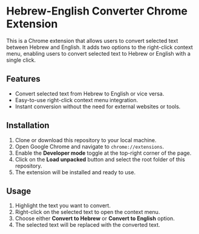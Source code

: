 # Hebrew-English Converter Chrome Extension

This is a Chrome extension that allows users to convert selected text between Hebrew and English. It adds two options to the right-click context menu, enabling users to convert selected text to Hebrew or English with a single click.

## Features

- Convert selected text from Hebrew to English or vice versa.
- Easy-to-use right-click context menu integration.
- Instant conversion without the need for external websites or tools.

## Installation

1. Clone or download this repository to your local machine.
2. Open Google Chrome and navigate to `chrome://extensions`.
3. Enable the **Developer mode** toggle at the top-right corner of the page.
4. Click on the **Load unpacked** button and select the root folder of this repository.
5. The extension will be installed and ready to use.

## Usage

1. Highlight the text you want to convert.
2. Right-click on the selected text to open the context menu.
3. Choose either **Convert to Hebrew** or **Convert to English** option.
4. The selected text will be replaced with the converted text.
